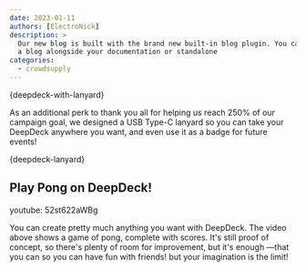 ```yaml
---
date: 2023-01-11 
authors: [ElectroNick]
description: >
  Our new blog is built with the brand new built-in blog plugin. You can build
  a blog alongside your documentation or standalone
categories:
  - crowdsupply
---
```


{deepdeck-with-lanyard}

As an additional perk to thank you all for helping us reach 250% of our campaign goal, we designed a USB Type-C lanyard so you can take your DeepDeck anywhere you want, and even use it as a badge for future events!

{deepdeck-lanyard}

<!-- more -->

## Play Pong on DeepDeck!

youtube: 52st622aWBg

You can create pretty much anything you want with DeepDeck. The video above shows a game of pong, complete with scores. It's still proof of concept, so there's plenty of room for improvement, but it's enough —that you can  so you can have fun with friends! but your imagination is the limit!
